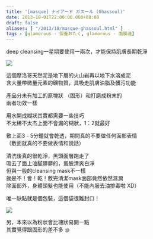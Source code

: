```yaml
---
title: '[masque] ナイアード ガスール (Ghassoul)'
date: 2013-10-01T22:00:00.000+08:00
draft: false
aliases: [ "/2013/10/masque-ghassoul.html" ]
tags : [glamorous - 保養おたく, glamorous - 面膜魂]
---
```


deep cleansing一星期要使用一兩次，才能保持肌膚長期乾淨  

[![](https://1.bp.blogspot.com/-9p_E_wQdr6c/XCOMauucDfI/AAAAAAAAB0g/f-6qJmqekIgdFaxpBROCq-mr1j7PdeA1QCLcBGAs/s640/3.jpg)](https://1.bp.blogspot.com/-9p_E_wQdr6c/XCOMauucDfI/AAAAAAAAB0g/f-6qJmqekIgdFaxpBROCq-mr1j7PdeA1QCLcBGAs/s1600/3.jpg)

這個摩洛哥天然泥是地下層的火山岩再以地下水溶成泥  
含大量帶微量元素的礦物質，具吸走肌膚油脂及髒污功能  
  
產品分未有加工的原塊狀 （固形）和打磨成粉末的  
兩者功效一樣  
  
用水開成糊狀其實都需要一些技巧  
不太稀不太杰上面不會漏的糊狀，1：2就最好  
  
敷上面3﹣5分鐘就會乾透，期間真的不要做任何面部表情  
（敷面就真的不要做表情和說話）  
  
清洗後真的很乾淨，黑頭面層跑走了  
吸去了面上油膩髒髒的，蛋臉清爽白淨  
但與一般的cleansing mask不一樣  
就是不！會！乾！敷完清潔mask面部竟然依然濕潤  
除面部外，身體頭髮也能使用（不能內服去油排毒啦 XD）  
  
唯一缺點就是個包裝，這個袋很難封口！  

[![](https://4.bp.blogspot.com/-qLGFRu6BYsU/XCOMnyNeFtI/AAAAAAAAB0k/yV3w7gH2ZTUBdO7HIQu_hiaft0-t1b-ugCLcBGAs/s640/4.jpg)](https://4.bp.blogspot.com/-qLGFRu6BYsU/XCOMnyNeFtI/AAAAAAAAB0k/yV3w7gH2ZTUBdO7HIQu_hiaft0-t1b-ugCLcBGAs/s1600/4.jpg)

另，本來以為粉狀會比塊狀易開一點  
其實覺得跟固形的差不多 :p